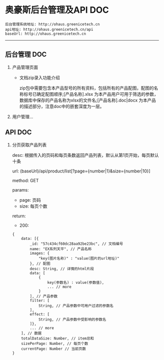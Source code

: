 # 奥豪斯后台管理及API DOC
>
	后台管理系统地址: http://ohaus.greenicetech.cn
	api地址: http://ohaus.greenicetech.cn/api
	baseUrl: http://ohaus.greenicetech.cn
	
---
## 后台管理 DOC

1. 产品管理页面
	
	* 文档zip录入功能介绍
		
		zip包中需要包含本产品型号的所有资料，包括所有的产品配图，配图的名称标号已确定配图顺序;[产品名称].xlsx 为本产品用户可用于筛选的参数，数据库中保存的产品名称为xlsx的文件名;[产品名称].doc|docx 为本产品的描述部分，注意doc中的嵌套深度为一层。
2. 用户管理...

## API DOC

1. 分页获取产品列表

	desc: 根据传入的页码和每页条数返回产品列表，默认从第1页开始，每页默认十条
	
	url: (baseUrl)/api/product/list[?page={number|1}&size={number|10}]
	
	method: GET
	
	params: 
	
	* page: 页码
	* size: 每页个数
	
	return:
	
	* 200: 
	
	```
	{
		data: [{
			_id: "57c434cf60dc28aa92be23bc", // 文档编号
			name: "EX系列天平", // 产品名称
			images: {
				"key(图片名称)" : "value(图片的url地址)"
			}, // 配图
			desc: String, // 详情的html片段
			data: [
				{
					key(参数名) : value(参数值),
					... // more
				}
			], // 产品参数
			filter: [
				String, // 产品参数中可用户过滤的参数名
			], 
			effect: [
				String, // 产品参数中受影响的参数名
			]},
			... // more
		], // 数据
		totalDataSize: Number, // item总和
		sizePerPage: Number, // 每页个数
		currentPage: Number // 当前页数
	}
	```
	
	